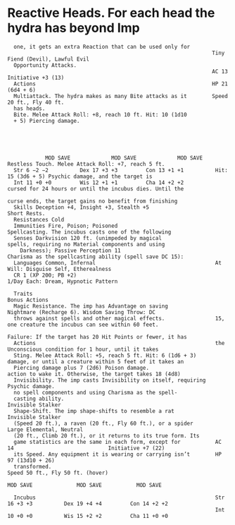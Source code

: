 # Reactive Heads. For each head the hydra has beyond             Imp

      one, it gets an extra Reaction that can be used only for
                                                                     Tiny Fiend (Devil), Lawful Evil
      Opportunity Attacks.
                                                                     AC 13                             Initiative +3 (13)
      Actions                                                        HP 21 (6d4 + 6)
      Multiattack. The hydra makes as many Bite attacks as it        Speed 20 ft., Fly 40 ft.
      has heads.
      Bite. Melee Attack Roll: +8, reach 10 ft. Hit: 10 (1d10
      + 5) Piercing damage.





                MOD SAVE             MOD SAVE             MOD SAVE    Restless Touch. Melee Attack Roll: +7, reach 5 ft.
      Str 6 −2 −2          Dex 17 +3 +3         Con 13 +1 +1          Hit: 15 (3d6 + 5) Psychic damage, and the target is
      Int 11 +0 +0         Wis 12 +1 +1         Cha 14 +2 +2          cursed for 24 hours or until the incubus dies. Until the
                                                                      curse ends, the target gains no benefit from finishing
      Skills Deception +4, Insight +3, Stealth +5                     Short Rests.
      Resistances Cold
      Immunities Fire, Poison; Poisoned                               Spellcasting. The incubus casts one of the following
      Senses Darkvision 120 ft. (unimpeded by magical                 spells, requiring no Material components and using
        Darkness); Passive Perception 11                              Charisma as the spellcasting ability (spell save DC 15):
      Languages Common, Infernal                                      At Will: Disguise Self, Etherealness
      CR 1 (XP 200; PB +2)                                            1/Day Each: Dream, Hypnotic Pattern

      Traits                                                          Bonus Actions
      Magic Resistance. The imp has Advantage on saving               Nightmare (Recharge 6). Wisdom Saving Throw: DC
      throws against spells and other magical effects.                15, one creature the incubus can see within 60 feet.
                                                                      Failure: If the target has 20 Hit Points or fewer, it has
      Actions                                                         the Unconscious condition for 1 hour, until it takes
      Sting. Melee Attack Roll: +5, reach 5 ft. Hit: 6 (1d6 + 3)      damage, or until a creature within 5 feet of it takes an
      Piercing damage plus 7 (2d6) Poison damage.                     action to wake it. Otherwise, the target takes 18 (4d8)
      Invisibility. The imp casts Invisibility on itself, requiring   Psychic damage.
      no spell components and using Charisma as the spell-
      casting ability.                                                Invisible Stalker
      Shape-Shift. The imp shape-shifts to resemble a rat             Invisible Stalker
      (Speed 20 ft.), a raven (20 ft., Fly 60 ft.), or a spider       Large Elemental, Neutral
      (20 ft., Climb 20 ft.), or it returns to its true form. Its
      game statistics are the same in each form, except for           AC 14                              Initiative +7 (22)
      its Speed. Any equipment it is wearing or carrying isn’t        HP 97 (13d10 + 26)
      transformed.                                                    Speed 50 ft., Fly 50 ft. (hover)
                                                                                MOD SAVE              MOD SAVE           MOD SAVE

      Incubus                                                         Str 16 +3 +3          Dex 19 +4 +4         Con 14 +2 +2
                                                                      Int 10 +0 +0          Wis 15 +2 +2         Cha 11 +0 +0
